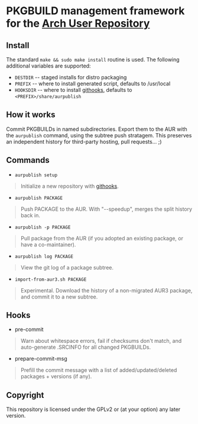 # PKGBUILD management framework for the [Arch User Repository](https://aur.archlinux.org)

## Install
The standard `make && sudo make install` routine is used. The following additional variables are supported:
* `DESTDIR` -- staged installs for distro packaging
* `PREFIX` -- where to install generated script, defaults to /usr/local
* `HOOKSDIR` -- where to install [githooks](#hooks), defaults to `<PREFIX>/share/aurpublish`

## How it works
Commit PKGBUILDs in named subdirectories. Export them to the AUR with the `aurpublish` command, using the subtree push stratagem.
This preserves an independent history for third-party hosting, pull requests... ;)

## Commands
* `aurpublish setup`
> Initialize a new repository with [githooks](#hooks).

* `aurpublish PACKAGE`
> Push PACKAGE to the AUR. With "--speedup", merges the split history back in.

* `aurpublish -p PACKAGE`
> Pull package from the AUR (if you adopted an existing package, or have a co-maintainer).

* `aurpublish log PACKAGE`
> View the git log of a package subtree.

* `import-from-aur3.sh PACKAGE`
> Experimental. Download the history of a non-migrated AUR3 package, and commit it to a new subtree.

## Hooks
* pre-commit
> Warn about whitespace errors, fail if checksums don't match, and auto-generate .SRCINFO for all changed PKGBUILDs.

* prepare-commit-msg
> Prefill the commit message with a list of added/updated/deleted packages + versions (if any).

## Copyright
This repository is licensed under the GPLv2 or (at your option) any later version.
